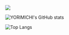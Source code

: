 ![](https://komarev.com/ghpvc/?username=YORIMICHI-Dev&label=PROFILE+VIEWS)

![YORIMICHI's GitHub stats](https://github-readme-stats.vercel.app/api?username=YORIMICHI-dev&show_icons=true&theme=transparent)

![Top Langs](https://github-readme-stats.vercel.app/api/top-langs/?username=YORIMICHI-dev&exclude_repo=github-readme-stats,anuraghazra.github.io)
<!--
**YORIMICHI-Dev/YORIMICHI-Dev** is a ✨ _special_ ✨ repository because its `README.md` (this file) appears on your GitHub profile.

Here are some ideas to get you started:

- 🔭 I’m currently working on ...
- 🌱 I’m currently learning ...
- 👯 I’m looking to collaborate on ...
- 🤔 I’m looking for help with ...
- 💬 Ask me about ...
- 📫 How to reach me: ...
- 😄 Pronouns: ...
- ⚡ Fun fact: ...
-->
